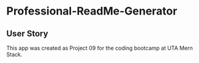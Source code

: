 # Professional-ReadMe-Generator


## User Story

This app was created as Project  09 for the coding bootcamp at UTA Mern Stack. 
